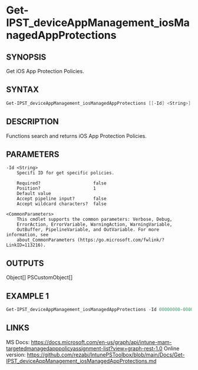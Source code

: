 ﻿# Get-IPST_deviceAppManagement_iosManagedAppProtections

## SYNOPSIS 
Get iOS App Protection Policies.

## SYNTAX
```Powershell
Get-IPST_deviceAppManagement_iosManagedAppProtections [[-Id] <String>] [<CommonParameters>]
```
## DESCRIPTION
Functions search and returns iOS App Protection Policies.
## PARAMETERS

    -Id <String>
        Specifi ID for get specific policies.
        
        Required?                    false
        Position?                    1
        Default value                
        Accept pipeline input?       false
        Accept wildcard characters?  false
        
    <CommonParameters>
        This cmdlet supports the common parameters: Verbose, Debug,
        ErrorAction, ErrorVariable, WarningAction, WarningVariable,
        OutBuffer, PipelineVariable, and OutVariable. For more information, see 
        about_CommonParameters (https:/go.microsoft.com/fwlink/?LinkID=113216). 
    




## OUTPUTS
Object[]
PSCustomObject[]
## EXAMPLE 1
```Powershell
Get-IPST_deviceAppManagement_iosManagedAppProtections -Id 00000000-0000-0000-0000-000000000000
```
## LINKS 
MS Docs: https://docs.microsoft.com/en-us/graph/api/intune-mam-targetedmanagedapppolicyassignment-list?view=graph-rest-1.0
Online version: https://github.com/rezabj/IntunePSToolbox/blob/main/Docs/Get-IPST_deviceAppManagement_iosManagedAppProtections.md

